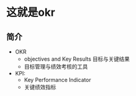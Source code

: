 #  这就是okr
## 简介
- OKR
  - objectives and Key Results 目标与关键结果
  - 目标管理与绩效考核的工具
- KPI:
  - Key Performance Indicator
  - 关键绩效指标
